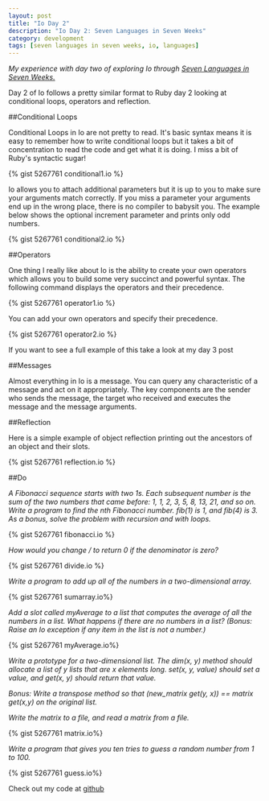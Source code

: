 ```yaml
---
layout: post
title: "Io Day 2"
description: "Io Day 2: Seven Languages in Seven Weeks"
category: development 
tags: [seven languages in seven weeks, io, languages]
---
```


*My experience with day two of exploring Io through <a href="http://pragprog.com/book/btlang/seven-languages-in-seven-weeks" target="_blank">Seven Languages in Seven Weeks.</a>*

Day 2 of Io follows a pretty similar format to Ruby day 2 looking at conditional loops, operators and reflection.

##Conditional Loops

Conditional Loops in Io are not pretty to read. It's basic syntax means it is easy to remember how to write conditional loops but it takes a bit of concentration to read the code and get what it is doing. I miss a bit of Ruby's syntactic sugar!

{% gist 5267761 conditional1.io %}

Io allows you to attach additional parameters but it is up to you to make sure your arguments match correctly. If you miss a parameter your arguments end up in the wrong place, there is no compiler to babysit you. The example below shows the optional increment parameter and prints only odd numbers.
 
{% gist 5267761 conditional2.io %}

##Operators

One thing I really like about Io is the ability to create your own operators which allows you to build some very succinct and powerful syntax. The following command displays the operators and their precedence.

{% gist 5267761 operator1.io %}

You can add your own operators and specify their precedence.

{% gist 5267761 operator2.io %}

If you want to see a full example of this take a look at my day 3 post

##Messages 

Almost everything in Io is a message. You can query any characteristic of a message and act on it appropriately. The key components are the sender who sends the message, the target who received and executes the message and the message arguments.
 
##Reflection 

Here is a simple example of object reflection printing out the ancestors of an object and their slots.

{% gist 5267761 reflection.io %}

##Do
 
*A Fibonacci sequence starts with two 1s. Each subsequent number is the sum of the two numbers that came before: 1, 1, 2, 3, 5, 8, 13, 21, and so on. Write a program to find the nth Fibonacci number. fib(1) is 1, and fib(4) is 3. As a bonus, solve the problem with recursion and with loops.*

{% gist 5267761 fibonacci.io %}

*How would you change / to return 0 if the denominator is zero?*

{% gist 5267761 divide.io %} 

*Write a program to add up all of the numbers in a two-dimensional array.*

{% gist 5267761 sumarray.io%} 

*Add a slot called myAverage to a list that computes the average of all the numbers in a list. What happens if there are no numbers in a list? (Bonus: Raise an Io exception if any item in the list is not a number.)*

{% gist 5267761 myAverage.io%} 

*Write a prototype for a two-dimensional list. The dim(x, y) method should allocate a list of y lists that are x elements long. set(x, y, value) should set a value, and get(x, y) should return that value.*

*Bonus: Write a transpose method so that (new_matrix get(y, x)) == matrix get(x,y) on the original list.* 
 
*Write the matrix to a file, and read a matrix from a file.*

{% gist 5267761 matrix.io%}  

*Write a program that gives you ten tries to guess a random number from 1 to 100.*

{% gist 5267761 guess.io%} 

Check out my code at <a href="https://github.com/heatherjc07/seven_languages_in_seven_days/tree/master/Io/Day2" target="_blank">github</a>